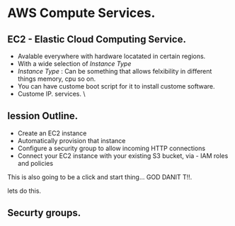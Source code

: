 # AWS Compute Services.

## EC2 - Elastic Cloud Computing Service. 

- Avalable everywhere with hardware locatated in certain regions. 
- With a wide selection of *Instance Type* 
- *Instance Type* : Can be something that allows felxibility in different things memory, cpu so on. 
- You can have custome boot script for it to install custome software. 
- Custome IP. services. \
  
## lession Outline. 
- Create an EC2 instance
- Automatically provision that instance
- Configure a security group to allow incoming HTTP connections
- Connect your EC2 instance with your existing S3 bucket, via - IAM roles and policies
  
This is also going to be  a click and start thing... GOD DANIT T!!. 

lets do this. 

## Securty groups. 
